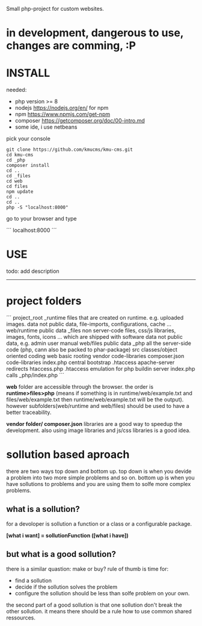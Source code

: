 Small php-project for custom websites.

# in development, dangerous to use, changes are comming, :P

# INSTALL

needed:
-  php   version >= 8
-  nodejs https://nodejs.org/en/ for npm
-  npm https://www.npmjs.com/get-npm
-  composer https://getcomposer.org/doc/00-intro.md
-  some ide, i use netbeans

pick your console

```
git clone https://github.com/kmucms/kmu-cms.git
cd kmu-cms
cd _php
composer install
cd ..
cd _files
cd web
cd files
npm update
cd ..
cd ..
php -S "localhost:8000"
```

go to your browser and type

´´´
localhost:8000
´´´

# USE

todo: add description

---

# project folders

´´´
project_root
  _runtime            files that are created on runtime. e.g. uploaded images.
    data              not public data, file-imports, configurations, cache ...
    web/runtime       public data
  _files              non server-code files, css/js libraries, images, fonts, icons ... which are shipped with software
    data              not public data, e.g. admin user manual
    web/files         public data
  _php                all the server-side code (php, cann also be packed to phar-package)
    src               classes/object oriented coding
    web               basic rooting
    vendor            code-libraries
    composer.json     code-libraries
    index.php         central bootstrap
  .htaccess           apache-server redirects
  htaccess.php        .htaccess emulation for php buildin server
  index.php           calls _php/index.php
´´´

**web** folder are accessible through the browser. the order is **runtime>files>php** (means if something is in runtime/web/example.txt and
files/web/example.txt then runtime/web/example.txt will be the output). 
however subfolders(web/runtime and web/files) should be used to have a better traceability. 

**vendor folder/ composer.json** libraries are a good way to speedup the development. 
also using image libraries and js/css libraries is a good idea.


# sollution based aproach

there are two ways top down and bottom up. 
top down is when you devide a problem into two more simple problems and so on.
bottom up is when you have sollutions to problems and you are using them to solfe more complex problems.

## what is a sollution?

for a devoloper is sollution a function or a class or a configurable package.

**[what i want] = sollutionFunction ([what i have])**

## but what is a good sollution?

there is a similar quastion: make or buy?
rule of thumb is time for:
  - find a sollution
  - decide if the sollution solves the problem
  - configure the sollution
should be less than solfe problem on your own.

the second part of a good sollution is that one sollution don't break the other sollution. it means there should be a rule
how to use common shared ressources.
